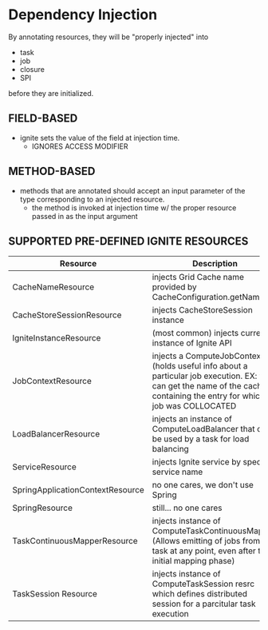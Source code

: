 # Dependency Injection
By annotating resources, they will be "properly injected" into 
- task
- job
- closure
- SPI

before they are initialized.

## FIELD-BASED
- ignite sets the value of the field at injection time. 
    - IGNORES ACCESS MODIFIER

## METHOD-BASED
- methods that are annotated should accept an input parameter
of the type corresponding to an injected resource. 
    - the method is invoked at injection time w/ the proper resource
    passed in as the input argument
    
## SUPPORTED PRE-DEFINED IGNITE RESOURCES
| Resource | Description | 
| --- | --- |
| CacheNameResource | injects Grid Cache name provided by CacheConfiguration.getName() |
| CacheStoreSessionResource | injects CacheStoreSession instance |
| IgniteInstanceResource | (most common) injects current instance of Ignite API | 
| JobContextResource |  injects a ComputeJobContext (holds useful info about a particular job execution. EX: you can get the name of the cache containing the entry for which a job was COLLOCATED | 
| LoadBalancerResource | injects an instance of ComputeLoadBalancer that can be used by a task for load balancing |
| ServiceResource | injects Ignite service by specified service name |
| SpringApplicationContextResource | no one cares, we don't use Spring |
| SpringResource | still... no one cares |
| TaskContinuousMapperResource | injects instance of ComputeTaskContinuousMapper. (Allows emitting of jobs from task at any point, even after the initial mapping phase) |
| TaskSession Resource | injects instance of ComputeTaskSession resrc which defines distributed session for a parcitular task execution |



